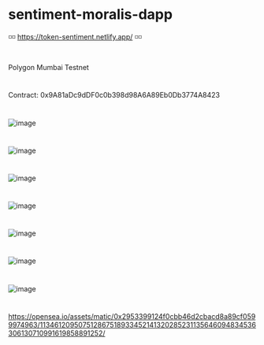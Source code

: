 # sentiment-moralis-dapp

◽◽ https://token-sentiment.netlify.app/ ◽◽
#
Polygon Mumbai Testnet
#
Contract: 0x9A81aDc9dDF0c0b398d98A6A89Eb0Db3774A8423
#
![image](https://user-images.githubusercontent.com/38008294/172169652-504ea203-9d92-4a6d-bb34-a80bec8efebd.png)
#
![image](https://user-images.githubusercontent.com/38008294/172169826-60d2789c-afb4-4fa8-ad76-298f16d3f9d1.png)
#
![image](https://user-images.githubusercontent.com/38008294/172170257-e5f4d1de-bf17-4aac-a7ed-31b8bc398488.png)
#
![image](https://user-images.githubusercontent.com/38008294/172170387-e04a38f0-9f3e-4208-a8d7-9daefa094d4e.png)
#
![image](https://user-images.githubusercontent.com/38008294/172170518-87a5aa49-99df-4d5b-98cd-c5f04f89199a.png)
#
![image](https://user-images.githubusercontent.com/38008294/172170671-8daa46f4-8d5c-4126-b395-e67ddffdafd9.png)
#
![image](https://user-images.githubusercontent.com/38008294/172176805-26dcbf19-96f6-413c-ae10-6180dfbaa6fa.png)
#
https://opensea.io/assets/matic/0x2953399124f0cbb46d2cbacd8a89cf0599974963/113461209507512867518933452141320285231135646094834536306130710991619858891252/
